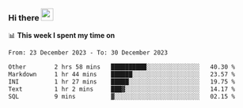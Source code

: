### Hi there <a href="https://www.gautamkrishnar.com/"><img src="https://media.giphy.com/media/hvRJCLFzcasrR4ia7z/giphy.gif" width="25px"></a>

📊 **This week I spent my time on**

<!--START_SECTION:waka-->

```txt
From: 23 December 2023 - To: 30 December 2023

Other        2 hrs 58 mins   ██████████░░░░░░░░░░░░░░░   40.30 %
Markdown     1 hr 44 mins    ██████░░░░░░░░░░░░░░░░░░░   23.57 %
INI          1 hr 27 mins    █████░░░░░░░░░░░░░░░░░░░░   19.75 %
Text         1 hr 2 mins     ███▓░░░░░░░░░░░░░░░░░░░░░   14.17 %
SQL          9 mins          ▓░░░░░░░░░░░░░░░░░░░░░░░░   02.15 %
```

<!--END_SECTION:waka-->

